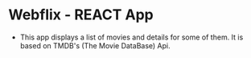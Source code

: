 # Webflix - REACT App

* This app displays a list of movies and details for some of them. It is based on TMDB's (The Movie DataBase) Api.
